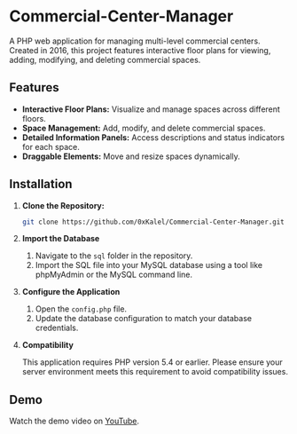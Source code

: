 # Commercial-Center-Manager

A PHP web application for managing multi-level commercial centers. Created in 2016, this project features interactive floor plans for viewing, adding, modifying, and deleting commercial spaces.

## Features

- **Interactive Floor Plans:** Visualize and manage spaces across different floors.
- **Space Management:** Add, modify, and delete commercial spaces.
- **Detailed Information Panels:** Access descriptions and status indicators for each space.
- **Draggable Elements:** Move and resize spaces dynamically.

## Installation

1. **Clone the Repository:**
   ```bash
   git clone https://github.com/0xKalel/Commercial-Center-Manager.git

2. **Import the Database**

   1. Navigate to the `sql` folder in the repository.
   2. Import the SQL file into your MySQL database using a tool like phpMyAdmin or the MySQL command line.

3. **Configure the Application**

   1. Open the `config.php` file.
   2. Update the database configuration to match your database credentials.

3. **Compatibility**

   This application requires PHP version 5.4 or earlier. Please ensure your server environment meets this requirement to avoid compatibility issues.

## Demo
Watch the demo video on [YouTube](https://youtu.be/XVaUK_2_DpQ).
